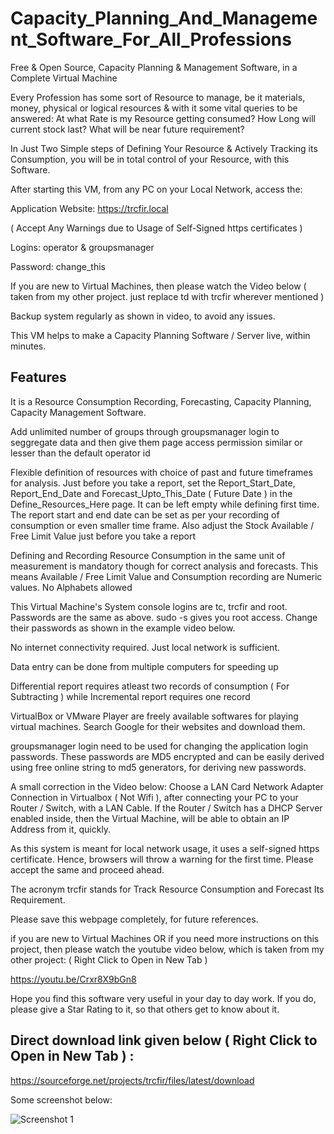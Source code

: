 # Capacity_Planning_And_Management_Software_For_All_Professions
Free &amp; Open Source, Capacity Planning &amp; Management Software, in a Complete Virtual Machine

Every Profession has some sort of Resource to manage, be it materials, money, physical or logical resources & with it some vital queries to be answered: At what Rate is my Resource getting consumed? How Long will current stock last? What will be near future requirement?

In Just Two Simple steps of Defining Your Resource & Actively Tracking its Consumption, you will be in total control of your Resource, with this Software.

After starting this VM, from any PC on your Local Network, access the: 

Application Website: https://trcfir.local

( Accept Any Warnings due to Usage of Self-Signed https certificates )


Logins: operator & groupsmanager 

Password: change_this 


If you are new to Virtual Machines, then please watch the Video below ( taken from my other project. just replace td with trcfir wherever mentioned )

Backup system regularly as shown in video, to avoid any issues.

This VM helps to make a Capacity Planning Software / Server live, within minutes.

## Features

It is a Resource Consumption Recording, Forecasting, Capacity Planning, Capacity Management Software.

Add unlimited number of groups through groupsmanager login to seggregate data and then give them page access permission similar or lesser than the default operator id

Flexible definition of resources with choice of past and future timeframes for analysis. Just before you take a report, set the Report_Start_Date, Report_End_Date and Forecast_Upto_This_Date ( Future Date ) in the Define_Resources_Here page. It can be left empty while defining first time. The report start and end date can be set as per your recording of consumption or even smaller time frame. Also adjust the Stock Available / Free Limit Value just before you take a report

Defining and Recording Resource Consumption in the same unit of measurement is mandatory though for correct analysis and forecasts. This means Available / Free Limit Value and Consumption recording are Numeric values. No Alphabets allowed

This Virtual Machine's System console logins are tc, trcfir and root. Passwords are the same as above. sudo -s gives you root access. Change their passwords as shown in the example video below.

No internet connectivity required. Just local network is sufficient.

Data entry can be done from multiple computers for speeding up

Differential report requires atleast two records of consumption ( For Subtracting ) while Incremental report requires one record

VirtualBox or VMware Player are freely available softwares for playing virtual machines. Search Google for their websites and download them.

groupsmanager login need to be used for changing the application login passwords. These passwords are MD5 encrypted and can be easily derived using free online string to md5 generators, for deriving new passwords.

A small correction in the Video below: Choose a LAN Card Network Adapter Connection in Virtualbox ( Not Wifi ), after connecting your PC to your Router / Switch, with a LAN Cable. If the Router / Switch has a DHCP Server enabled inside, then the Virtual Machine, will be able to obtain an IP Address from it, quickly.

As this system is meant for local network usage, it uses a self-signed https certificate. Hence, browsers will throw a warning for the first time. Please accept the same and proceed ahead.

The acronym trcfir stands for Track Resource Consumption and Forecast Its Requirement.

Please save this webpage completely, for future references.

if you are new to Virtual Machines OR if you need more instructions on this project, then please watch the youtube video below, which is taken from my other project: ( Right Click to Open in New Tab )

https://youtu.be/Crxr8X9bGn8

Hope you find this software very useful in your day to day work. If you do, please give a Star Rating to it, so that others get to know about it.

## Direct download link given below ( Right Click to Open in New Tab ) : 

https://sourceforge.net/projects/trcfir/files/latest/download

Some screenshot below:

![Screenshot 1](https://i.imgur.com/Kod2Bwq.jpg "Screenshot 1")



